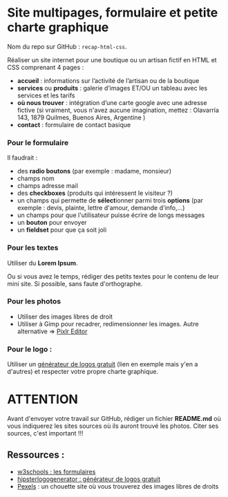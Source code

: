 # Site multipages, formulaire et petite charte graphique

Nom du repo sur GitHub : `recap-html-css`.

Réaliser un site internet pour une boutique ou un artisan fictif en HTML et CSS comprenant 4 pages :
- **accueil** : informations sur l’activité de l’artisan ou de la boutique
- **services** ou **produits** : galerie d’images ET/OU un tableau avec les services et les tarifs
- **où nous trouver** : intégration d’une carte google avec une adresse fictive (si vraiment, vous n'avez aucune imagination, mettez : Olavarría 143, 1879 Quilmes, Buenos Aires, Argentine
)
- **contact** : formulaire de contact basique

### Pour le formulaire
Il faudrait :
- des **radio boutons** (par exemple : madame, monsieur)
- champs nom
- champs adresse mail
- des **checkboxes** (produits qui intéressent le visiteur ?)
- un champs qui permette de **sélect**ionner parmi trois **options** (par exemple : devis, plainte, lettre d'amour, demande d'info,...)
- un champs pour que l'utilisateur puisse écrire de longs messages
- un **bouton** pour envoyer
- un **fieldset** pour que ça soit joli

### Pour les textes
Utiliser du **Lorem Ipsum**.

Ou si vous avez le temps, rédiger des petits textes pour le contenu de leur mini site. Si possible, sans faute d'orthographe.

### Pour les photos
- Utiliser des images libres de droit
- Utiliser à Gimp pour recadrer, redimensionner les images. Autre alternative => [Pixlr Editor](https://pixlr.com/editor/)

### Pour le logo : 
Utiliser un [générateur de logos gratuit](https://www.hipsterlogogenerator.com) (lien en exemple mais y'en a d'autres) et respecter votre propre charte graphique.

# ATTENTION
Avant d'envoyer votre travail sur GitHub, rédiger un fichier **README.md** où vous indiquerez les sites sources où ils auront trouvé les photos. Citer ses sources, c'est important !!!

## Ressources :
- [w3schools : les formulaires](https://www.w3schools.com/html/html_forms.asp)
- [hipsterlogogenerator : générateur de logos gratuit](https://www.hipsterlogogenerator.com)
- [Pexels](https://www.pexels.com) : un chouette site où vous trouverez des images libres de droits
